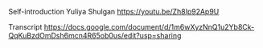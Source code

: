 Self-introduction
Yuliya Shulgan
https://youtu.be/Zh8lp92Ap9U

Transcript
https://docs.google.com/document/d/1m6wXyzNnQ1u2Yb8Ck-QqKuBzdOmDsh6mcn4R65ob0us/edit?usp=sharing